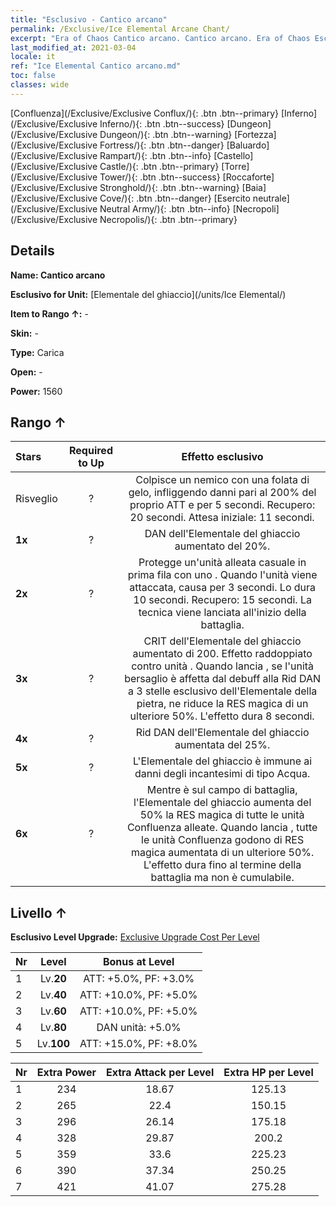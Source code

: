 ```yaml
---
title: "Esclusivo - Cantico arcano"
permalink: /Exclusive/Ice Elemental Arcane Chant/
excerpt: "Era of Chaos Cantico arcano. Cantico arcano. Era of Chaos Esclusivo Cantico arcano. Elementale del ghiaccio Esclusivo."
last_modified_at: 2021-03-04
locale: it
ref: "Ice Elemental Cantico arcano.md"
toc: false
classes: wide
---
```

 [Confluenza](/Exclusive/Exclusive Conflux/){: .btn .btn--primary} [Inferno](/Exclusive/Exclusive Inferno/){: .btn .btn--success} [Dungeon](/Exclusive/Exclusive Dungeon/){: .btn .btn--warning} [Fortezza](/Exclusive/Exclusive Fortress/){: .btn .btn--danger} [Baluardo](/Exclusive/Exclusive Rampart/){: .btn .btn--info} [Castello](/Exclusive/Exclusive Castle/){: .btn .btn--primary} [Torre](/Exclusive/Exclusive Tower/){: .btn .btn--success} [Roccaforte](/Exclusive/Exclusive Stronghold/){: .btn .btn--warning} [Baia](/Exclusive/Exclusive Cove/){: .btn .btn--danger} [Esercito neutrale](/Exclusive/Exclusive Neutral Army/){: .btn .btn--info} [Necropoli](/Exclusive/Exclusive Necropolis/){: .btn .btn--primary} 

## Details
 **Name: Cantico arcano** 

 **Esclusivo for Unit:** [Elementale del ghiaccio](/units/Ice Elemental/) 

 **Item to Rango ↑:** -

 **Skin:** -

 **Type:** Carica

 **Open:** -

 **Power:** 1560

## Rango ↑

  |     Stars    |  Required to Up | Effetto esclusivo |
  |:-------------|:---------------:|:---------------:|
  |  Risveglio  | ? | <Scissione gelante> Colpisce un nemico con una folata di gelo, infliggendo danni pari al 200% del proprio ATT e <congelandolo> per 5 secondi. Recupero: 20 secondi. Attesa iniziale: 11 secondi. |
  | **1x** <i class="fas fa-star"/> | ? | DAN dell'Elementale del ghiaccio aumentato del 20%. |
  | **2x** <i class="fas fa-star"/> | ? | <Scudo di Ghiaccio> Protegge un'unità alleata casuale in prima fila con uno <scudo>. Quando l'unità viene attaccata, causa <Rallentamento> per 3 secondi. Lo <Scudo di Ghiaccio> dura 10 secondi. Recupero: 15 secondi. La tecnica viene lanciata all'inizio della battaglia. |
  | **3x** <i class="fas fa-star"/> | ? | CRIT dell'Elementale del ghiaccio aumentato di 200. Effetto raddoppiato contro unità <congelate>. Quando lancia <Scissione gelante>, se l'unità bersaglio è affetta dal debuff alla Rid DAN a 3 stelle esclusivo dell'Elementale della pietra, ne riduce la RES magica di un ulteriore 50%. L'effetto dura 8 secondi. |
  | **4x** <i class="fas fa-star"/> | ? | Rid DAN dell'Elementale del ghiaccio aumentata del 25%. |
  | **5x** <i class="fas fa-star"/> | ? | L'Elementale del ghiaccio è immune ai danni degli incantesimi di tipo Acqua. |
  | **6x** <i class="fas fa-star"/> | ? | <Riverbero elementale> Mentre è sul campo di battaglia, l'Elementale del ghiaccio aumenta del 50% la RES magica di tutte le unità Confluenza alleate. Quando lancia <Scissione gelante>, tutte le unità Confluenza godono di RES magica aumentata di un ulteriore 50%. L'effetto dura fino al termine della battaglia ma non è cumulabile. |


## Livello ↑
 **Esclusivo Level Upgrade:** [Exclusive Upgrade Cost Per Level](/Exclusive/ExclusiveUpgradeCostPerLevel/)

  |  Nr  |   Level  | Bonus at Level |
  |:-----|:--------:|:--------------:|
  | 1 | Lv.**20** | ATT: +5.0%, PF: +3.0% |
  | 2 | Lv.**40** | ATT: +10.0%, PF: +5.0% |
  | 3 | Lv.**60** | ATT: +10.0%, PF: +5.0% |
  | 4 | Lv.**80** | DAN unità: +5.0% |
  | 5 | Lv.**100** | ATT: +15.0%, PF: +8.0% |


  |  Nr  |  Extra Power | Extra Attack per Level | Extra HP per Level |
  |:-----|:--------:|:--------:|:--------:|
  | 1 | 234 | 18.67 | 125.13 |
  | 2 | 265 | 22.4 | 150.15 |
  | 3 | 296 | 26.14 | 175.18 |
  | 4 | 328 | 29.87 | 200.2 |
  | 5 | 359 | 33.6 | 225.23 |
  | 6 | 390 | 37.34 | 250.25 |
  | 7 | 421 | 41.07 | 275.28 |


